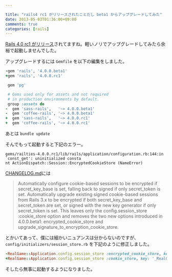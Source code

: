 ```yaml
---

title: "rails4 rc1 がリリースされたことだし beta1 からアップグレードしてみた"
date: 2013-05-03T01:36:00+09:00
comments: true
categories: [rails]
---
```


[Rails 4.0 rc1 がリリース](http://weblog.rubyonrails.org/2013/5/1/Rails-4-0-release-candidate-1/)されてますね。軽いノリでアップグレードしてみたら余裕で起動しませんでした。

アップグレードするには `Gemfile` を以下の編集をしました。

```ruby
-gem 'rails', '4.0.0.beta1'
+gem 'rails', '4.0.0.rc1'

 gem 'pg'

 # Gems used only for assets and not required
 # in production environments by default.
 group :assets do
-  gem 'sass-rails',   '~> 4.0.0.beta1'
-  gem 'coffee-rails', '~> 4.0.0.beta1'
+  gem 'sass-rails',   '~> 4.0.0.rc1'
+  gem 'coffee-rails', '~> 4.0.0.rc1'
```

あとは `bundle update`

そんでもって起動すると下記のエラー。

```
gems/railties-4.0.0.rc1/lib/rails/application/configuration.rb:144:in `const_get': uninitialized consta
nt ActionDispatch::Session::EncryptedCookieStore (NameError)
```

[CHANGELOG.md](https://github.com/rails/rails/blob/4-0-stable/actionpack/CHANGELOG.md)には

> Automatically configure cookie-based sessions to be encrypted if secret_key_base is set, falling back to signed if only secret_token is set. Automatically upgrade existing signed cookie-based sessions from Rails 3.x to be encrypted if both secret_key_base and secret_token are set, or signed with the new key generator if only secret_token is set. This leaves only the config.session_store :cookie_store option and removes the two new options introduced in 4.0.0.beta1: encrypted_cookie_store and upgrade_signature_to_encryption_cookie_store.

とかいてあって、僕には細かいニュアンスは分からないのですが、`config/initializers/session_store.rb` を下記のように修正しました。

```ruby
-RealGame::Application.config.session_store :encrypted_cookie_store, key: '_RealGame_session'
+RealGame::Application.config.session_store :cookie_store, key: '_RealGame_session'
```

そしたら無事に起動するようになりました。
